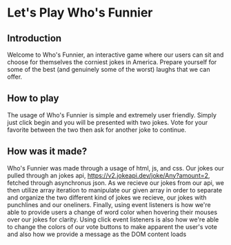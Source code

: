 # Let's Play Who's Funnier

## Introduction 

Welcome to Who's Funnier, an interactive game where our users can sit 
and choose for themselves the corniest jokes in America. Prepare yourself
for some of the best (and genuinely some of the worst) laughs that we can offer.

## How to play

The usage of Who's Funnier is simple and extremely user friendly. 
Simply just click begin and you will be presented with two jokes.
Vote for your favorite between the two then ask for another joke to continue.

## How was it made?

Who's Funnier was made through a usage of html, js, and css. 
Our jokes our pulled through an jokes api, https://v2.jokeapi.dev/joke/Any?amount=2, 
fetched through asynchronus json. 
As we recieve our jokes from our api, we then utilize array iteration to manipulate 
our given array in order to separate and organize the two different kind of jokes we recieve, 
our jokes with punchlines and our oneliners. 
Finally, using event listeners is how we're able to provide users a change of word color when hovering their mouses over our jokes for clarity. Using click event listeners is also how we're able to change the colors of our vote buttons to make apparent the user's vote and also how we provide a message as the DOM content loads